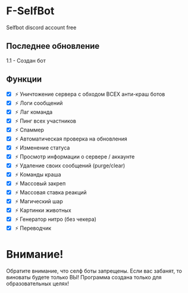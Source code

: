 # F-SelfBot
Selfbot discord account free

## Последнее обновление
1.1 - Создан бот 

## Функции

- [x] ⚡ Уничтожение сервера с обходом ВСЕХ анти-краш ботов
- [x] ⚡ Логи сообщений
- [x] ⚡ Лаг команда
- [x] ⚡ Пинг всех участников
- [x] ⚡ Спаммер
- [x] ⚡ Автоматическая проверка на обновления
- [x] ⚡ Изменение статуса
- [x] ⚡ Просмотр информации о сервере / аккаунте
- [x] ⚡ Удаление своих сообщений (purge/clear)
- [x] ⚡ Команды краша
- [x] ⚡ Массовый закреп
- [x] ⚡ Массовая ставка реакций
- [x] ⚡ Магический шар
- [x] ⚡ Картинки животных
- [x] ⚡ Генератор нитро (без чекера)
- [x] ⚡ Переводчик

# Внимание!
Обратите внимание, что селф боты запрещены. Если вас забанят, то виноваты будете только ВЫ!
Программа создана только для образовательных целях!
